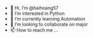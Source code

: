 - 👋 Hi, I’m @haihoang57
- 👀 I’m interested in Python
- 🌱 I’m currently learning Automation
- 💞️ I’m looking to collaborate on major
- 📫 How to reach me ...

<!---
haihoang57/haihoang57 is a ✨ special ✨ repository because its `README.md` (this file) appears on your GitHub profile.
You can click the Preview link to take a look at your changes.
--->
